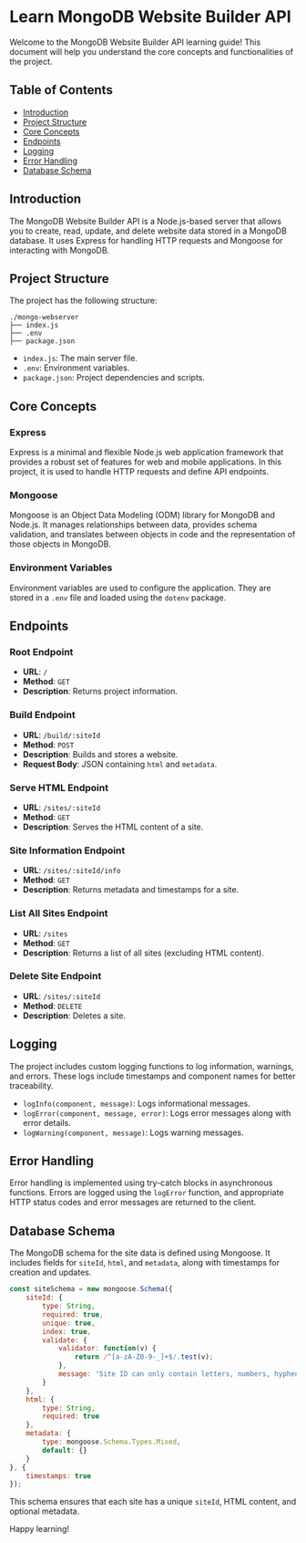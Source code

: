 # Learn MongoDB Website Builder API

Welcome to the MongoDB Website Builder API learning guide! This document will help you understand the core concepts and functionalities of the project.

## Table of Contents

- [Introduction](#introduction)
- [Project Structure](#project-structure)
- [Core Concepts](#core-concepts)
- [Endpoints](#endpoints)
- [Logging](#logging)
- [Error Handling](#error-handling)
- [Database Schema](#database-schema)

## Introduction

The MongoDB Website Builder API is a Node.js-based server that allows you to create, read, update, and delete website data stored in a MongoDB database. It uses Express for handling HTTP requests and Mongoose for interacting with MongoDB.

## Project Structure

The project has the following structure:

```
./mongo-webserver
├── index.js
├── .env
├── package.json
```

- `index.js`: The main server file.
- `.env`: Environment variables.
- `package.json`: Project dependencies and scripts.

## Core Concepts

### Express

Express is a minimal and flexible Node.js web application framework that provides a robust set of features for web and mobile applications. In this project, it is used to handle HTTP requests and define API endpoints.

### Mongoose

Mongoose is an Object Data Modeling (ODM) library for MongoDB and Node.js. It manages relationships between data, provides schema validation, and translates between objects in code and the representation of those objects in MongoDB.

### Environment Variables

Environment variables are used to configure the application. They are stored in a `.env` file and loaded using the `dotenv` package.

## Endpoints

### Root Endpoint

- **URL**: `/`
- **Method**: `GET`
- **Description**: Returns project information.

### Build Endpoint

- **URL**: `/build/:siteId`
- **Method**: `POST`
- **Description**: Builds and stores a website.
- **Request Body**: JSON containing `html` and `metadata`.

### Serve HTML Endpoint

- **URL**: `/sites/:siteId`
- **Method**: `GET`
- **Description**: Serves the HTML content of a site.

### Site Information Endpoint

- **URL**: `/sites/:siteId/info`
- **Method**: `GET`
- **Description**: Returns metadata and timestamps for a site.

### List All Sites Endpoint

- **URL**: `/sites`
- **Method**: `GET`
- **Description**: Returns a list of all sites (excluding HTML content).

### Delete Site Endpoint

- **URL**: `/sites/:siteId`
- **Method**: `DELETE`
- **Description**: Deletes a site.

## Logging

The project includes custom logging functions to log information, warnings, and errors. These logs include timestamps and component names for better traceability.

- `logInfo(component, message)`: Logs informational messages.
- `logError(component, message, error)`: Logs error messages along with error details.
- `logWarning(component, message)`: Logs warning messages.

## Error Handling

Error handling is implemented using try-catch blocks in asynchronous functions. Errors are logged using the `logError` function, and appropriate HTTP status codes and error messages are returned to the client.

## Database Schema

The MongoDB schema for the site data is defined using Mongoose. It includes fields for `siteId`, `html`, and `metadata`, along with timestamps for creation and updates.

```javascript
const siteSchema = new mongoose.Schema({
    siteId: {
        type: String,
        required: true,
        unique: true,
        index: true,
        validate: {
            validator: function(v) {
                return /^[a-zA-Z0-9-_]+$/.test(v);
            },
            message: 'Site ID can only contain letters, numbers, hyphens, and underscores'
        }
    },
    html: {
        type: String,
        required: true
    },
    metadata: {
        type: mongoose.Schema.Types.Mixed,
        default: {}
    }
}, {
    timestamps: true
});
```

This schema ensures that each site has a unique `siteId`, HTML content, and optional metadata.

Happy learning!
